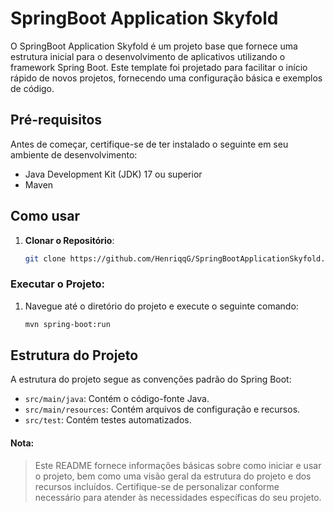 # SpringBoot Application Skyfold

O SpringBoot Application Skyfold é um projeto base que fornece uma estrutura inicial para o desenvolvimento de aplicativos utilizando o framework Spring Boot. Este template foi projetado para facilitar o início rápido de novos projetos, fornecendo uma configuração básica e exemplos de código.

## Pré-requisitos

Antes de começar, certifique-se de ter instalado o seguinte em seu ambiente de desenvolvimento:

- Java Development Kit (JDK) 17 ou superior
- Maven

## Como usar

1. **Clonar o Repositório**:
   ```bash
   git clone https://github.com/HenriqqG/SpringBootApplicationSkyfold.git 
   ```

### Executar o Projeto:
1. Navegue até o diretório do projeto e execute o seguinte comando:

    ```bash
    mvn spring-boot:run
    ```
   
## Estrutura do Projeto
   
A estrutura do projeto segue as convenções padrão do Spring Boot:

- `src/main/java`: Contém o código-fonte Java.
- `src/main/resources`: Contém arquivos de configuração e recursos.
- `src/test`: Contém testes automatizados.

#### Nota:
> Este README fornece informações básicas sobre como iniciar e usar o projeto, bem como uma visão geral da estrutura do projeto e dos recursos incluídos. Certifique-se de personalizar conforme necessário para atender às necessidades específicas do seu projeto.
